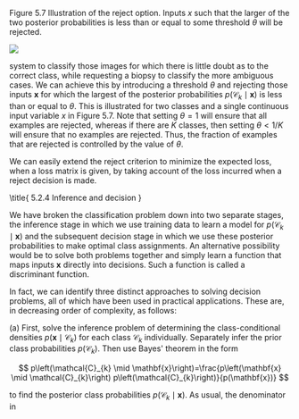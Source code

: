Figure 5.7 Illustration of the reject option. Inputs $x$ such that the larger of the two posterior probabilities is less than or equal to some threshold $\theta$ will be rejected.

![](https://cdn.mathpix.com/cropped/2024_05_26_49629de898dc2113d75dg-1.jpg?height=523&width=672&top_left_y=215&top_left_x=973)

system to classify those images for which there is little doubt as to the correct class, while requesting a biopsy to classify the more ambiguous cases. We can achieve this by introducing a threshold $\theta$ and rejecting those inputs $\mathbf{x}$ for which the largest of the posterior probabilities $p\left(\mathcal{C}_{k} \mid \mathbf{x}\right)$ is less than or equal to $\theta$. This is illustrated for two classes and a single continuous input variable $x$ in Figure 5.7. Note that setting $\theta=1$ will ensure that all examples are rejected, whereas if there are $K$ classes, then setting $\theta<1 / K$ will ensure that no examples are rejected. Thus, the fraction of examples that are rejected is controlled by the value of $\theta$.

We can easily extend the reject criterion to minimize the expected loss, when a loss matrix is given, by taking account of the loss incurred when a reject decision is made.

\title{
5.2.4 Inference and decision
}

We have broken the classification problem down into two separate stages, the inference stage in which we use training data to learn a model for $p\left(\mathcal{C}_{k} \mid \mathbf{x}\right)$ and the subsequent decision stage in which we use these posterior probabilities to make optimal class assignments. An alternative possibility would be to solve both problems together and simply learn a function that maps inputs $\mathbf{x}$ directly into decisions. Such a function is called a discriminant function.

In fact, we can identify three distinct approaches to solving decision problems, all of which have been used in practical applications. These are, in decreasing order of complexity, as follows:

(a) First, solve the inference problem of determining the class-conditional densities $p\left(\mathbf{x} \mid \mathcal{C}_{k}\right)$ for each class $\mathcal{C}_{k}$ individually. Separately infer the prior class probabilities $p\left(\mathcal{C}_{k}\right)$. Then use Bayes' theorem in the form

$$
p\left(\mathcal{C}_{k} \mid \mathbf{x}\right)=\frac{p\left(\mathbf{x} \mid \mathcal{C}_{k}\right) p\left(\mathcal{C}_{k}\right)}{p(\mathbf{x})}
$$

to find the posterior class probabilities $p\left(\mathcal{C}_{k} \mid \mathbf{x}\right)$. As usual, the denominator in